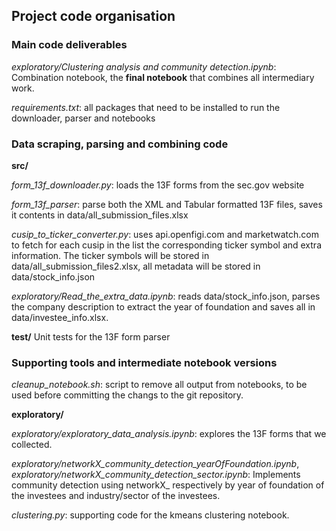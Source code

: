 ## Project code organisation

### Main code deliverables

_exploratory/Clustering analysis and community detection.ipynb_: Combination notebook, the **final notebook** that combines all intermediary work.

_requirements.txt_: all packages that need to be installed to run the downloader, parser and notebooks

### Data scraping, parsing and combining code

**src/**

_form_13f_downloader.py_: loads the 13F forms from the sec.gov website

_form_13f_parser_: parse both the XML and Tabular formatted 13F files, saves it contents in data/all_submission_files.xlsx

_cusip_to_ticker_converter.py_: uses api.openfigi.com and marketwatch.com to fetch for each cusip in the list the corresponding ticker symbol and extra information.
The ticker symbols will be stored in data/all_submission_files2.xlsx, all metadata will be stored in data/stock_info.json

_exploratory/Read_the_extra_data.ipynb_: reads data/stock_info.json, parses the company description to extract the year of foundation and saves all in data/investee_info.xlsx.

**test/**
Unit tests for the 13F form parser

### Supporting tools and intermediate notebook versions
_cleanup_notebook.sh_: script to remove all output from notebooks, to be used before committing the changs to the git repository.


**exploratory/**

_exploratory/exploratory_data_analysis.ipynb_: explores the 13F forms that we collected.

_exploratory/networkX_community_detection_yearOfFoundation.ipynb_, 
_exploratory/networkX_community_detection_sector.ipynb_: 
   Implements community detection using networkX_ respectively by year of foundation of the 
   investees and industry/sector of the investees.

_clustering.py_: supporting code for the kmeans clustering notebook.
